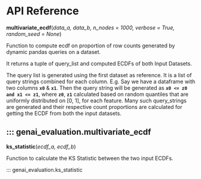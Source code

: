# API Reference

**multivariate_ecdf**(*data_a, data_b, n_nodes = 1000, verbose = True, random_seed = None*)


Function to compute ecdf on proportion of row counts generated
by dynamic pandas queries on a dataset.

It returns a tuple of query_list and computed ECDFs of both Input Datasets.

The query list is generated using the first dataset as reference. It is a list of query strings combined for each column.
E.g. Say we have a dataframe with two columns **`x0`** & **`x1`**. Then the query string will be generated as **`x0 <= z0 and x1 <= z1`**, where **`z0`**, **`z1`** calculated based on random quantiles that are uniformly distributed on [0, 1], for each feature.
Many such query_strings are generated and their respective count proportions are calculated for getting the ECDF from both the input datasets.

::: genai_evaluation.multivariate_ecdf
--------------------------------
**ks_statistic**(*ecdf_a, ecdf_b*)

Function to calculate the KS Statistic between the two input ECDFs.

::: genai_evaluation.ks_statistic